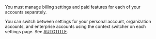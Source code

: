 You must manage billing settings and paid features for each of your accounts separately.

You can switch between settings for your personal account, organization accounts, and enterprise accounts using the context switcher on each settings page. See [AUTOTITLE](/billing/using-the-billing-platform/about-billing-on-github#switching-between-settings-for-your-different-accounts).
